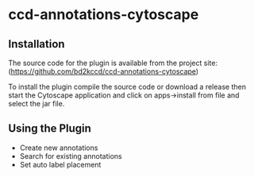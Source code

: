 # ccd-annotations-cytoscape

## Installation
The source code for the plugin is available from the project site:
(https://github.com/bd2kccd/ccd-annotations-cytoscape)

To install the plugin compile the source code or download a release then start the Cytoscape application and click on apps->install from file and select the jar file.

## Using the Plugin
- Create new annotations
- Search for existing annotations
- Set auto label placement